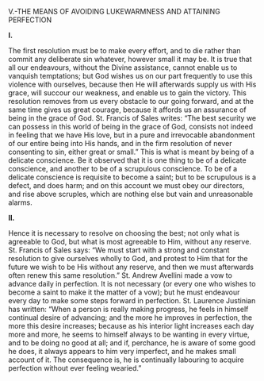 
V.-THE MEANS OF AVOIDING LUKEWARMNESS AND ATTAINING PERFECTION

**I.**

The first resolution must be to make every effort, and to die rather than commit any deliberate sin whatever, however small it may be. It is true that all our endeavours, without the Divine assistance, cannot enable us to vanquish temptations; but God wishes us on our part frequently to use this violence with ourselves, because then He will afterwards supply us with His grace, will succour our weakness, and enable us to gain the victory. This resolution removes from us every obstacle to our going forward, and at the same time gives us great courage, because it affords us an assurance of being in the grace of God. St. Francis of Sales writes: “The best security we can possess in this world of being in the grace of God, consists not indeed in feeling that we have His love, but in a pure and irrevocable abandonment of our entire being into His hands, and in the firm resolution of never consenting to sin, either great or small.” This is what is meant by being of a delicate conscience. Be it observed that it is one thing to be of a delicate conscience, and another to be of a scrupulous conscience. To be of a delicate conscience is requisite to become a saint; but to be scrupulous is a defect, and does harm; and on this account we must obey our directors, and rise above scruples, which are nothing else but vain and unreasonable alarms.

**II.**

Hence it is necessary to resolve on choosing the best; not only what is agreeable to God, but what is most agreeable to Him, without any reserve. St. Francis of Sales says: “We must start with a strong and constant resolution to give ourselves wholly to God, and protest to Him that for the future we wish to be His without any reserve, and then we must afterwards often renew this same resolution.” St. Andrew Avellini made a vow to advance daily in perfection. It is not necessary (or every one who wishes to become a saint to make it the matter of a vow); but he must endeavour every day to make some steps forward in perfection. St. Laurence Justinian has written: “When a person is really making progress, he feels in himself continual desire of advancing; and the more he improves in perfection, the more this desire increases; because as his interior light increases each day more and more, he seems to himself always to be wanting in every virtue, and to be doing no good at all; and if, perchance, he is aware of some good he does, it always appears to him very imperfect, and he makes small account of it. The consequence is, he is continually labouring to acquire perfection without ever feeling wearied.”



